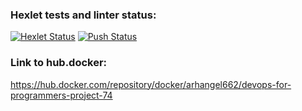 ### Hexlet tests and linter status:
[![Hexlet Status](https://github.com/arhangel66/devops-for-programmers-project-74/workflows/hexlet-check/badge.svg)](https://github.com/arhangel66/devops-for-programmers-project-74/actions)
[![Push Status](https://github.com/arhangel66/devops-for-programmers-project-74/workflows/push/badge.svg)](https://github.com/arhangel66/devops-for-programmers-project-74/actions)


### Link to hub.docker:
https://hub.docker.com/repository/docker/arhangel662/devops-for-programmers-project-74